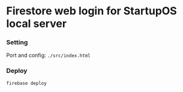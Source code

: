 # Firestore web login for StartupOS local server

### Setting
Port and config: `./src/index.html`

### Deploy
```
firebase deploy
```
